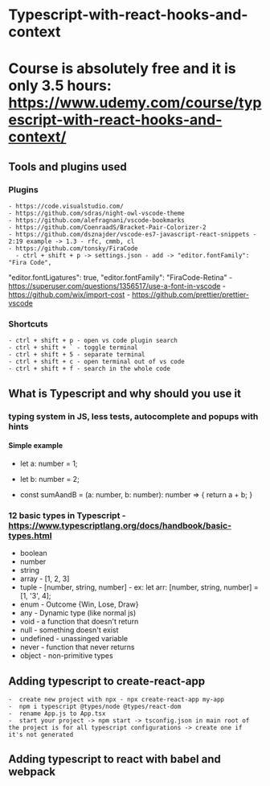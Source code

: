 # Typescript-with-react-hooks-and-context

# Course is absolutely free and it is only 3.5 hours: https://www.udemy.com/course/typescript-with-react-hooks-and-context/

## Tools and plugins used
  ### Plugins
    - https://code.visualstudio.com/
    - https://github.com/sdras/night-owl-vscode-theme
    - https://github.com/alefragnani/vscode-bookmarks
    - https://github.com/CoenraadS/Bracket-Pair-Colorizer-2
    - https://github.com/dsznajder/vscode-es7-javascript-react-snippets - 2:19 example -> 1.3 - rfc, cmmb, cl
    - https://github.com/tonsky/FiraCode
      - ctrl + shift + p -> settings.json - add -> "editor.fontFamily": "Fira Code",

  "editor.fontLigatures": true, "editor.fontFamily": "FiraCode-Retina"
    - https://superuser.com/questions/1356517/use-a-font-in-vscode
    - https://github.com/wix/import-cost
    - https://github.com/prettier/prettier-vscode
  ### Shortcuts
    - ctrl + shift + p - open vs code plugin search
    - ctrl + shift + ` - toggle terminal 
    - ctrl + shift + 5 - separate terminal
    - ctrl + shift + c - open terminal out of vs code
    - ctrl + shift + f - search in the whole code

## What is Typescript and why should you use it 
###  typing system in JS, less tests, autocomplete and popups with hints
#### Simple example
  -  let a: number = 1;
  -  let b: number = 2;

- const sumAandB = (a: number, b: number): number => {
    return a + b;
}
### 12 basic types in Typescript - https://www.typescriptlang.org/docs/handbook/basic-types.html
  - boolean
  - number
  - string
  - array - [1, 2, 3]
  - tuple - [number, string, number] - ex: let arr: [number, string, number] = [1, '3', 4];
  - enum - Outcome {Win, Lose, Draw}
  - any - Dynamic type (like normal js)
  - void - a function that doesn't return
  - null - something doesn't exist
  - undefined - unassinged variable
  - never - function that never returns
  - object - non-primitive types
  ## Adding typescript to create-react-app
    -  create new project with npx - npx create-react-app my-app
    -  npm i typescript @types/node @types/react-dom
    -  rename App.js to App.tsx
    -  start your project -> npm start -> tsconfig.json in main root of the project is for all typescript configurations -> create one if  it's not generated
  ## Adding typescript to react with babel and webpack